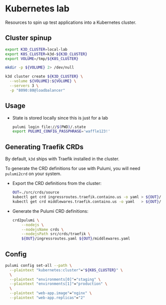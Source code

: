 # Kubernetes lab

Resources to spin up test applications into a Kubernetes cluster.

## Cluster spinup

```bash
export K3D_CLUSTER=local-lab
export K8S_CLUSTER=k3d-${K3D_CLUSTER}
export VOLUME=/tmp/${K8S_CLUSTER}

mkdir -p ${VOLUME} 2> /dev/null

k3d cluster create ${K3D_CLUSTER} \
  --volume ${VOLUME}:${VOLUME} \
  --servers 3 \
  -p "8090:80@loadbalancer"
```

## Usage

- State is stored locally since this is just for a lab

  ```bash
  pulumi login file://$(PWD)/.state
  export PULUMI_CONFIG_PASSPHRASE='waffle123!'
  ```

## Generating Traefik CRDs

By default, `k3d` ships with Traefik installed in the cluster.

To generate the CRD definitions for use with Pulumi, you will need `pulumi2crd`
on your system.

- Export the CRD definitions from the cluster:

  ```bash
  OUT=./src/crds/source
  kubectl get crd ingressroutes.traefik.containo.us -o yaml > ${OUT}/ingressroutes.yaml
  kubectl get crd middlewares.traefik.containo.us -o yaml   > ${OUT}/middlewares.yaml
  ```

- Generate the Pulumi CRD definitions:

  ```bash
  crd2pulumi \
      --nodejs \
      --nodejsName crds \
      --nodejsPath src/crds/traefik \
      ${OUT}/ingressroutes.yaml ${OUT}/middlewares.yaml
  ```

## Config

```bash
pulumi config set-all --path \
  --plaintext "kubernetes:cluster"="${K8S_CLUSTER}" \
  \
  --plaintext "environments[0]"="staging" \
  --plaintext "environments[1]"="production" \
  \
  --plaintext "web-app.image"="nginx" \
  --plaintext "web-app.replicas"="2"
```
